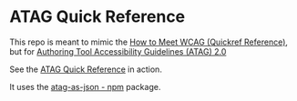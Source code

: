 # ATAG Quick Reference

This repo is meant to mimic the [How to Meet WCAG (Quickref Reference)](https://www.w3.org/WAI/WCAG21/quickref/), but for [Authoring Tool Accessibility Guidelines (ATAG) 2.0](https://www.w3.org/TR/ATAG20/)

See the [ATAG Quick Reference](https://andrewnordlund.github.io/atag-quick-ref/) in action.

It uses the [atag-as-json - npm](https://www.npmjs.com/package/atag-as-json) package.
